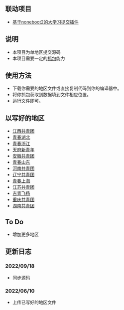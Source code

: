 ## 联动项目
- [基于noneboot2的大学习提交插件](https://github.com/ZM25XC/nonebot_plugin_auto_teenstudy)
## 说明
- 本项目为单地区提交源码
- 本项目需要一定的[抓包](https://hellomango.gitee.io/mangoblog/2021/09/26/other/%E9%9D%92%E5%B9%B4%E5%A4%A7%E5%AD%A6%E4%B9%A0%E6%8A%93%E5%8C%85/)能力
## 使用方法
- 下载你需要的地区文件或直接复制代码到你的编译器中。
- 将你抓包获取到数据填到文件相应位置。
- 运行文件即可。
## 以写好的地区
- [江西共青团](./commit_dxx/dxx_jiangxi.py)
- [青春湖北](./commit_dxx/dxx_hubei.py)
- [青春浙江](./commit_dxx/dxx_zhejiang.py)
- [天府新青年](./commit_dxx/dxx_sichuan.py)
- [安徽共青团](./commit_dxx/dxx_anhui.py)
- [青春山东](./commit_dxx/dxx_shandong.py)
- [河南共青团](./commit_dxx/dxx_henan.py)
- [辽宁共青团](./commit_dxx/dxx_liaoning.py)
- [青春上海](./commit_dxx/dxx_shanghai.py)
- [江苏共青团](./commit_dxx/dxx_jiangsu.py)
- [吉青飞扬](./commit_dxx/dxx_jilin.py)
- [重庆共青团](./commit_dxx/dxx_chongqing.py)
- [湖南共青团](./commit_dxx/dxx_hunan.py)

## To Do
- 增加更多地区
## 更新日志

### 2022/09/18

- 同步源码

### 2022/06/10
- 上传已写好的地区文件